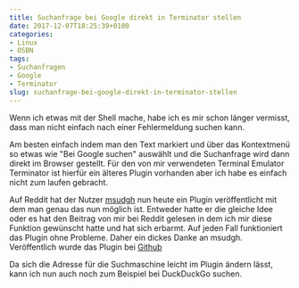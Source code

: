 ```yaml
---
title: Suchanfrage bei Google direkt in Terminator stellen
date: 2017-12-07T18:25:39+0100
categories:
- Linux
- OSBN
tags:
- Suchanfragen
- Google
- Terminator
slug: suchanfrage-bei-google-direkt-in-terminator-stellen
---
```

Wenn ich etwas mit der Shell mache, habe ich es mir schon länger vermisst, dass man nicht einfach nach einer Fehlermeldung suchen kann.

Am besten einfach indem man den Text markiert und über das Kontextmenü so etwas wie "Bei Google suchen" auswählt und die Suchanfrage wird dann direkt im Browser gestellt. Für den von mir verwendeten Terminal Emulator Terminator ist hierfür ein älteres Plugin vorhanden aber ich habe es einfach nicht zum laufen gebracht.

Auf Reddit hat der Nutzer [msudgh](https://www.reddit.com/user/msudgh) nun heute ein Plugin veröffentlicht mit dem man genau das nun möglich ist. Entweder hatte er die gleiche Idee oder es hat den Beitrag von mir bei Reddit gelesen in dem ich mir diese Funktion gewünscht hatte und hat sich erbarmt. Auf jeden Fall funktioniert das Plugin ohne Probleme. Daher ein dickes Danke an msudgh. Veröffentlich wurde das Plugin bei [Github](https://github.com/msudgh/terminator-search)

Da sich die Adresse für die Suchmaschine leicht im Plugin ändern lässt, kann ich nun auch noch zum Beispiel bei DuckDuckGo suchen.
